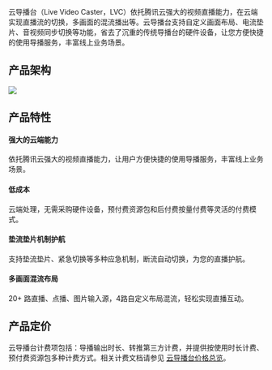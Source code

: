 云导播台（Live Video Caster，LVC）依托腾讯云强大的视频直播能力，在云端实现直播流的切换，多画面的混流播出等。云导播台支持自定义画面布局、电流垫片、音视频同步切换等功能，省去了沉重的传统导播台的硬件设备，让您方便快捷的使用导播服务，丰富线上业务场景。

## 产品架构
![](https://main.qcloudimg.com/raw/fc7b2aa9e5f739b4551beab4ed3cfd7d.svg)


## 产品特性
#### 强大的云端能力
依托腾讯云强大的视频直播能力，让用户方便快捷的使用导播服务，丰富线上业务场景。

#### 低成本
云端处理，无需采购硬件设备，预付费资源包和后付费按量付费等灵活的付费模式。

#### 垫流垫片机制护航
支持垫流垫片、紧急切换等多种应急机制，断流自动切换，为您的直播护航。 

#### 多画面混流布局
20+ 路直播、点播、图片输入源，4路自定义布局混流，轻松实现直播互动。




## 产品定价
云导播台计费项包括：导播输出时长、转推第三方计费，并提供按使用时长计费、预付费资源包多种计费方式。相关计费文档请参见 [云导播台价格总览](https://cloud.tencent.com/document/product/267/42166)。
